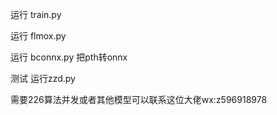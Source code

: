 运行 train.py

运行 flmox.py

运行 bconnx.py 把pth转onnx


测试 运行zzd.py





需要226算法并发或者其他模型可以联系这位大佬wx:z596918978